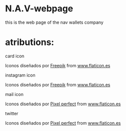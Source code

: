 # N.A.V-webpage
this is the web page of the nav wallets company


# atributions:

card icon
<div>Iconos diseñados por <a href="https://www.freepik.com" title="Freepik">Freepik</a> from <a href="https://www.flaticon.es/" title="Flaticon">www.flaticon.es</a></div>

instagram icon
<div>Iconos diseñados por <a href="https://www.freepik.com" title="Freepik">Freepik</a> from <a href="https://www.flaticon.es/" title="Flaticon">www.flaticon.es</a></div>

mail icon
<div>Iconos diseñados por <a href="https://www.flaticon.es/autores/pixel-perfect" title="Pixel perfect">Pixel perfect</a> from <a href="https://www.flaticon.es/" title="Flaticon">www.flaticon.es</a></div>

twitter
<div>Iconos diseñados por <a href="https://www.flaticon.es/autores/pixel-perfect" title="Pixel perfect">Pixel perfect</a> from <a href="https://www.flaticon.es/" title="Flaticon">www.flaticon.es</a></div>